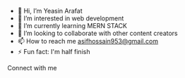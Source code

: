 - 👋 Hi, I’m Yeasin Arafat
- 👀 I’m interested in web development
- 🌱 I’m currently learning MERN STACK
- 💞️ I’m looking to collaborate with other content creators
- 📫 How to reach me asifhossain953@gmail.com
- ⚡ Fun fact: I'm half finish

Connect with me

<!---
yeasinARF/yeasinARF is a ✨ special ✨ repository because its `README.md` (this file) appears on your GitHub profile.
You can click the Preview link to take a look at your changes.
--->
